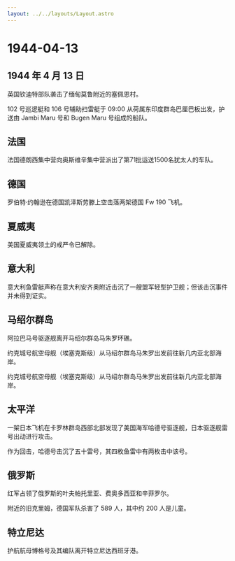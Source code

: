 ```yaml
---
layout: ../../layouts/Layout.astro
---
```


# 1944-04-13

## 1944 年 4 月 13 日

英国钦迪特部队袭击了缅甸莫鲁附近的塞佩恩村。

102 号巡逻艇和 106 号辅助扫雷艇于 09:00
从荷属东印度群岛巴厘巴板出发，护送由 Jambi Maru 号和 Bugen Maru
号组成的船队。

## 法国

法国德朗西集中营向奥斯维辛集中营派出了第71批运送1500名犹太人的车队。

## 德国

罗伯特·约翰逊在德国凯泽斯劳滕上空击落两架德国 Fw 190 飞机。

## 夏威夷

美国夏威夷领土的戒严令已解除。

## 意大利

意大利鱼雷艇声称在意大利安齐奥附近击沉了一艘盟军轻型护卫舰；但该击沉事件并未得到证实。

## 马绍尔群岛

阿拉巴马号驱逐舰离开马绍尔群岛马朱罗环礁。

约克城号航空母舰（埃塞克斯级）从马绍尔群岛马朱罗出发前往新几内亚北部海岸。

约克城号航空母舰（埃塞克斯级）从马绍尔群岛马朱罗出发前往新几内亚北部海岸。

## 太平洋

一架日本飞机在卡罗林群岛西部北部发现了美国海军哈德号驱逐舰，日本驱逐舰雷号出动进行攻击。

作为回击，哈德号击沉了五十雷号，其四枚鱼雷中有两枚击中该号。

## 俄罗斯

红军占领了俄罗斯的叶夫帕托里亚、费奥多西亚和辛菲罗尔。

附近的旧克里姆，德国军队杀害了 589 人，其中约 200 人是儿童。

## 特立尼达

护航航母博格号及其编队离开特立尼达西班牙港。